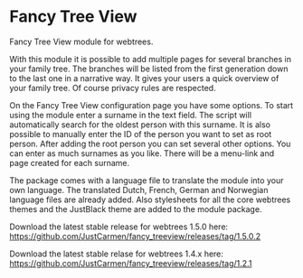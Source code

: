 Fancy Tree View
===============

Fancy Tree View module for webtrees. 

With this module it is possible to add multiple pages for several branches in your family tree. The branches will be listed from the first generation down to the last one in a narrative way. It gives your users a quick overview of your family tree. Of course privacy rules are respected.

On the Fancy Tree View configuration page you have some options. To start using the module enter a surname in the text field. The script will automatically search for the oldest person with this surname. It is also possible to manually enter the ID of the person you want to set as root person. After adding the root person you can set several other options. You can enter as much surnames as you like. There will be a menu-link and page created for each surname.

The package comes with a language file to translate the module into your own language. The translated Dutch, French, German and Norwegian language files are already added. Also stylesheets for all the core webtrees themes and the JustBlack theme are added to the module package.

Download the latest stable release for webtrees 1.5.0 here:
https://github.com/JustCarmen/fancy_treeview/releases/tag/1.5.0.2

Download the latest stable relase for webtrees 1.4.x here:
https://github.com/JustCarmen/fancy_treeview/releases/tag/1.2.1
